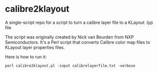 # calibre2klayout

A single-script repo for a script to turn a calibre layer file to a KLayout .lyp file

The script was originally created by Nick van Beurden from NXP Semiconductors. 
It's a Perl script that converts Calibre color map files to KLayout layer properties files.

Here is how to run it:

```
perl calibre2klayout.pl -input calibrelayerfile.txt -verbose
```   

